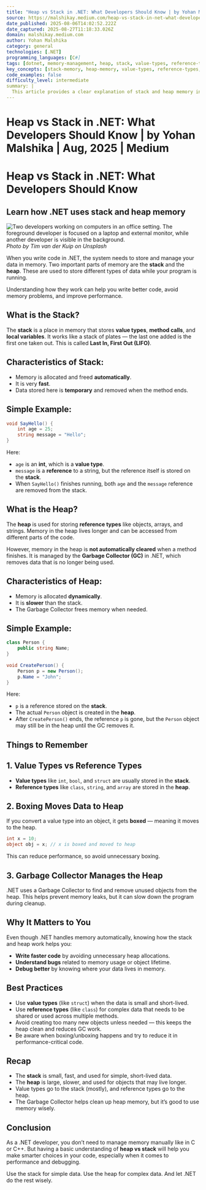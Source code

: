 ```yaml
---
title: "Heap vs Stack in .NET: What Developers Should Know | by Yohan Malshika | Aug, 2025 | Medium"
source: https://malshikay.medium.com/heap-vs-stack-in-net-what-developers-should-know-a6f5fb319596
date_published: 2025-08-06T14:02:52.222Z
date_captured: 2025-08-27T11:18:33.026Z
domain: malshikay.medium.com
author: Yohan Malshika
category: general
technologies: [.NET]
programming_languages: [C#]
tags: [dotnet, memory-management, heap, stack, value-types, reference-types, garbage-collection, performance, memory-optimization, boxing]
key_concepts: [stack-memory, heap-memory, value-types, reference-types, garbage-collector, boxing, memory-allocation, lifo]
code_examples: false
difficulty_level: intermediate
summary: |
  This article provides a clear explanation of stack and heap memory in .NET, crucial for understanding how data is managed during program execution. It differentiates between the fast, automatically managed stack, primarily used for value types and method calls, and the slower, dynamically allocated heap, where reference types like objects and arrays reside. The role of the .NET Garbage Collector in managing heap memory is discussed, alongside the performance impact of boxing value types. The piece emphasizes that a basic understanding of these memory areas empowers developers to write more efficient code, diagnose memory-related issues, and optimize application performance.
---
```

# Heap vs Stack in .NET: What Developers Should Know | by Yohan Malshika | Aug, 2025 | Medium

# Heap vs Stack in .NET: What Developers Should Know

## Learn how .NET uses stack and heap memory

![Two developers working on computers in an office setting. The foreground developer is focused on a laptop and external monitor, while another developer is visible in the background.](https://miro.medium.com/v2/resize:fit:700/0*lJ4SFQPNlyRSq5VG)
*Photo by Tim van der Kuip on Unsplash*

When you write code in .NET, the system needs to store and manage your data in memory. Two important parts of memory are the **stack** and the **heap**. These are used to store different types of data while your program is running.

Understanding how they work can help you write better code, avoid memory problems, and improve performance.

## What is the Stack?

The **stack** is a place in memory that stores **value types**, **method calls**, and **local variables**. It works like a stack of plates — the last one added is the first one taken out. This is called **Last In, First Out (LIFO)**.

## Characteristics of Stack:

*   Memory is allocated and freed **automatically**.
*   It is very **fast**.
*   Data stored here is **temporary** and removed when the method ends.

## Simple Example:

```csharp
void SayHello() {  
    int age = 25;  
    string message = "Hello";  
}
```

Here:

*   `age` is an **int**, which is a **value type**.
*   `message` is a **reference** to a string, but the reference itself is stored on the **stack**.
*   When `SayHello()` finishes running, both `age` and the `message` reference are removed from the stack.

## What is the Heap?

The **heap** is used for storing **reference types** like objects, arrays, and strings. Memory in the heap lives longer and can be accessed from different parts of the code.

However, memory in the heap is **not automatically cleared** when a method finishes. It is managed by the **Garbage Collector (GC)** in .NET, which removes data that is no longer being used.

## Characteristics of Heap:

*   Memory is allocated **dynamically**.
*   It is **slower** than the stack.
*   The Garbage Collector frees memory when needed.

## Simple Example:

```csharp
class Person {  
    public string Name;  
}  
  
void CreatePerson() {  
    Person p = new Person();  
    p.Name = "John";  
}
```

Here:

*   `p` is a reference stored on the **stack**.
*   The actual `Person` object is created in the **heap**.
*   After `CreatePerson()` ends, the reference `p` is gone, but the `Person` object may still be in the heap until the GC removes it.

## Things to Remember

## 1. Value Types vs Reference Types

*   **Value types** like `int`, `bool`, and `struct` are usually stored in the **stack**.
*   **Reference types** like `class`, `string`, and `array` are stored in the **heap**.

## 2. Boxing Moves Data to Heap

If you convert a value type into an object, it gets **boxed** — meaning it moves to the heap.

```csharp
int x = 10;  
object obj = x; // x is boxed and moved to heap
```

This can reduce performance, so avoid unnecessary boxing.

## 3. Garbage Collector Manages the Heap

.NET uses a Garbage Collector to find and remove unused objects from the heap. This helps prevent memory leaks, but it can slow down the program during cleanup.

## Why It Matters to You

Even though .NET handles memory automatically, knowing how the stack and heap work helps you:

*   **Write faster code** by avoiding unnecessary heap allocations.
*   **Understand bugs** related to memory usage or object lifetime.
*   **Debug better** by knowing where your data lives in memory.

## Best Practices

*   Use **value types** (like `struct`) when the data is small and short-lived.
*   Use **reference types** (like `class`) for complex data that needs to be shared or used across multiple methods.
*   Avoid creating too many new objects unless needed — this keeps the heap clean and reduces GC work.
*   Be aware when boxing/unboxing happens and try to reduce it in performance-critical code.

## Recap

*   The **stack** is small, fast, and used for simple, short-lived data.
*   The **heap** is large, slower, and used for objects that may live longer.
*   Value types go to the stack (mostly), and reference types go to the heap.
*   The Garbage Collector helps clean up heap memory, but it’s good to use memory wisely.

## Conclusion

As a .NET developer, you don’t need to manage memory manually like in C or C++. But having a basic understanding of **heap vs stack** will help you make smarter choices in your code, especially when it comes to performance and debugging.

Use the stack for simple data. Use the heap for complex data. And let .NET do the rest wisely.